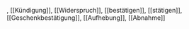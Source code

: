 , [[Kündigung]], [[Widerspruch]], [[bestätigen]], [[stätigen]], [[Geschenkbestätigung]], [[Aufhebung]], [[Abnahme]]